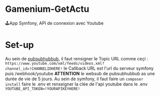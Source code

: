 # Gamenium-GetActu
🕹️App Symfony, API de connexion avec Youtube
# Set-up
Au sein de [pubsubhubbub](https://pubsubhubbub.appspot.com/subscribe), il faut rensigner le Topic URL comme ceçi : 
```https://www.youtube.com/xml/feeds/videos.xml?channel_id=!CHANNELIDHERE!```
le Callback URL est l'url du serveur symfony puis /webhook/youtube
**ATTENTION** le websub de pubsubhubbub as une durée de vie de 5 jours.
Au sein de symfony, il faut faire un  ```composer install``` faire le .env et renseigner la clée de l'api youtube dans le .env ```YOUTUBE_API_TOKEN=!YOURAPIKEYHERE!```
